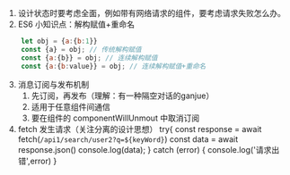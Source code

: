 1. 设计状态时要考虑全面，例如带有网络请求的组件，要考虑请求失败怎么办。
2. ES6 小知识点：解构赋值+重命名
``` javascript
    let obj = {a:{b:1}}
    const {a} = obj; // 传统解构赋值
    const {a:{b}} = obj; // 连续解构赋值
    const {a:{b:value}} = obj; // 连续解构赋值+重命名
```
3. 消息订阅与发布机制
   1. 先订阅，再发布（理解：有一种隔空对话的ganjue）
   2. 适用于任意组件间通信
   3. 要在组件的 componentWillUnmout 中取消订阅
4. fetch 发生请求（关注分离的设计思想）
    try{
        const response = await fetch(`/api1/search/user2?q=${keyWord}`)
        const data = await response.json()
        console.log(data);
    } catch (error) {
        console.log('请求出错',error)
    }